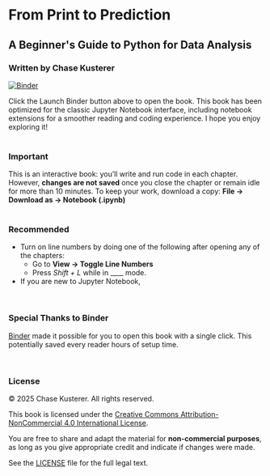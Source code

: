# From Print to Prediction
## A Beginner's Guide to Python for Data Analysis
### Written by Chase Kusterer

[![Binder](https://mybinder.org/badge_logo.svg)](https://mybinder.org/v2/gh/chase-kusterer/textbook-py-data-analysis/master?urlpath=tree&clear_cache=0)

Click the Launch Binder button above to open the book.
This book has been optimized for the classic Jupyter Notebook interface, including notebook extensions for a smoother reading and coding experience.
I hope you enjoy exploring it!
<br><br>
### Important

This is an interactive book: you’ll write and run code in each chapter. However, <strong>changes are not saved</strong> once you close the chapter or remain idle for more than 10 minutes. To keep your work, download a copy: <strong>File → Download as → Notebook (.ipynb)</strong>
<br><br>

### Recommended
* Turn on line numbers by doing one of the following after opening any of the chapters:
  * Go to <strong>View → Toggle Line Numbers</strong>
  * Press <em>Shift + L</em> while in ____ mode.
* If you are new to Jupyter Notebook, 

<br>

### Special Thanks to Binder
[Binder](https://mybinder.org/) made it possible for you to open this book with a single click. This potentially saved every reader hours of setup time.

<br>

### License

© 2025 Chase Kusterer. All rights reserved.

This book is licensed under the 
[Creative Commons Attribution-NonCommercial 4.0 International License](https://creativecommons.org/licenses/by-nc/4.0/).

You are free to share and adapt the material for **non-commercial purposes**, 
as long as you give appropriate credit and indicate if changes were made.

See the [LICENSE](LICENSE) file for the full legal text.
